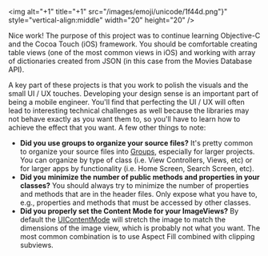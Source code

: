 <img alt="+1" title="+1" src="/images/emoji/unicode/1f44d.png"}" style="vertical-align:middle" width="20" height="20" />

Nice work! The purpose of this project was to continue learning Objective-C and the Cocoa Touch (iOS) framework. You should be comfortable creating table views (one of the most common views in iOS) and working with array of dictionaries created from JSON (in this case from the Movies Database API).

A key part of these projects is that you work to polish the visuals and the small UI / UX touches. Developing your design sense is an important part of being a mobile engineer. You'll find that perfecting the UI / UX will often lead to interesting technical challenges as well because the libraries may not behave exactly as you want them to, so you'll have to learn how to achieve the effect that you want. A few other things to note:

* **Did you use groups to organize your source files?** It's pretty common to organize your source files into [Groups](https://developer.apple.com/library/ios/recipes/xcode_help-structure_navigator/articles/Creating_a_Group.html), especially for larger projects. You can organize by type of class (i.e. View Controllers, Views, etc) or for larger apps by functionality (i.e. Home Screen, Search Screen, etc).
* **Did you minimize the number of public methods and properties in your classes?** You should always try to minimize the number of properties and methods that are in the header files. Only expose what you have to, e.g., properties and methods that must be accessed by other classes.
* **Did you properly set the Content Mode for your ImageViews?** By default the [UIContentMode](https://developer.apple.com/library/ios/documentation/UIKit/Reference/UIView_Class/#//apple_ref/c/tdef/UIViewContentMode) will stretch the image to match the dimensions of the image view, which is probably not what you want. The most common combination is to use Aspect Fill combined with clipping subviews.
